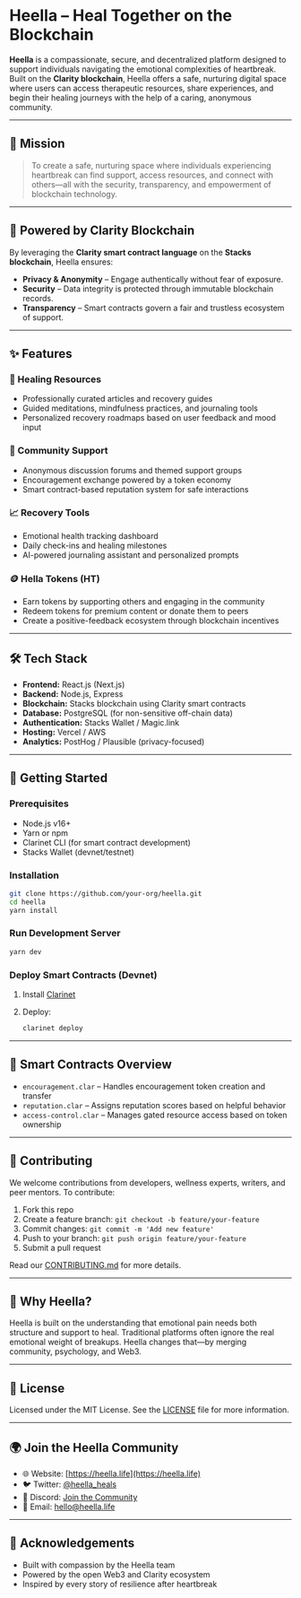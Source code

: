 # Heella – Heal Together on the Blockchain

**Heella** is a compassionate, secure, and decentralized platform designed to support individuals navigating the emotional complexities of heartbreak. Built on the **Clarity blockchain**, Heella offers a safe, nurturing digital space where users can access therapeutic resources, share experiences, and begin their healing journeys with the help of a caring, anonymous community.

---

## 🌟 Mission

> To create a safe, nurturing space where individuals experiencing heartbreak can find support, access resources, and connect with others—all with the security, transparency, and empowerment of blockchain technology.

---

## 🔐 Powered by Clarity Blockchain

By leveraging the **Clarity smart contract language** on the **Stacks blockchain**, Heella ensures:

* **Privacy & Anonymity** – Engage authentically without fear of exposure.
* **Security** – Data integrity is protected through immutable blockchain records.
* **Transparency** – Smart contracts govern a fair and trustless ecosystem of support.

---

## ✨ Features

### 🧘 Healing Resources

* Professionally curated articles and recovery guides
* Guided meditations, mindfulness practices, and journaling tools
* Personalized recovery roadmaps based on user feedback and mood input

### 💬 Community Support

* Anonymous discussion forums and themed support groups
* Encouragement exchange powered by a token economy
* Smart contract-based reputation system for safe interactions

### 📈 Recovery Tools

* Emotional health tracking dashboard
* Daily check-ins and healing milestones
* AI-powered journaling assistant and personalized prompts

### 🪙 Hella Tokens (HT)

* Earn tokens by supporting others and engaging in the community
* Redeem tokens for premium content or donate them to peers
* Create a positive-feedback ecosystem through blockchain incentives

---

## 🛠️ Tech Stack

* **Frontend:** React.js (Next.js)
* **Backend:** Node.js, Express
* **Blockchain:** Stacks blockchain using Clarity smart contracts
* **Database:** PostgreSQL (for non-sensitive off-chain data)
* **Authentication:** Stacks Wallet / Magic.link
* **Hosting:** Vercel / AWS
* **Analytics:** PostHog / Plausible (privacy-focused)

---

## 🚀 Getting Started

### Prerequisites

* Node.js v16+
* Yarn or npm
* Clarinet CLI (for smart contract development)
* Stacks Wallet (devnet/testnet)

### Installation

```bash
git clone https://github.com/your-org/heella.git
cd heella
yarn install
```

### Run Development Server

```bash
yarn dev
```

### Deploy Smart Contracts (Devnet)

1. Install [Clarinet](https://docs.stacks.co/clarity/clarinet-cli)
2. Deploy:

   ```bash
   clarinet deploy
   ```

---

## 🔐 Smart Contracts Overview

* `encouragement.clar` – Handles encouragement token creation and transfer
* `reputation.clar` – Assigns reputation scores based on helpful behavior
* `access-control.clar` – Manages gated resource access based on token ownership

---

## 🤝 Contributing

We welcome contributions from developers, wellness experts, writers, and peer mentors. To contribute:

1. Fork this repo
2. Create a feature branch: `git checkout -b feature/your-feature`
3. Commit changes: `git commit -m 'Add new feature'`
4. Push to your branch: `git push origin feature/your-feature`
5. Submit a pull request

Read our [CONTRIBUTING.md](CONTRIBUTING.md) for more details.

---

## 🧠 Why Heella?

Heella is built on the understanding that emotional pain needs both structure and support to heal. Traditional platforms often ignore the real emotional weight of breakups. Heella changes that—by merging community, psychology, and Web3.

---

## 📄 License

Licensed under the MIT License. See the [LICENSE](LICENSE) file for more information.

---

## 🌍 Join the Heella Community

* 🌐 Website: [https://heella.life](https://heella.life)
* 🐦 Twitter: [@heella\_heals](https://twitter.com/heella_heals)
* 💬 Discord: [Join the Community](https://discord.gg/heella)
* 📧 Email: [hello@heella.life](mailto:hello@heella.life)

---

## 🙏 Acknowledgements

* Built with compassion by the Heella team
* Powered by the open Web3 and Clarity ecosystem
* Inspired by every story of resilience after heartbreak

